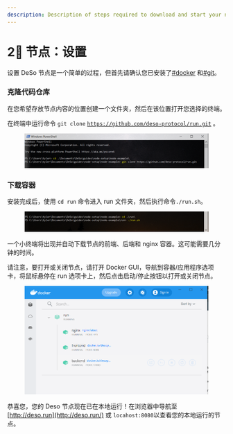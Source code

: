 ```yaml
---
description: Description of steps required to download and start your node
---
```


# 2⃣ 节点：设置

设置 DeSo 节点是一个简单的过程，但首先请确认您已安装了[#docker](requirements.md#docker "mention") 和[#git](requirements.md#git "mention")。

### 克隆代码仓库

在您希望存放节点内容的位置创建一个文件夹，然后在该位置打开您选择的终端。

在终端中运行命令 `git clone` [`https://github.com/deso-protocol/run.git`](https://github.com/deso-protocol/run.git) 。

<figure><img src="../../.gitbook/assets/image (13).png" alt=""><figcaption></figcaption></figure>

### 下载容器

安装完成后，使用 `cd run` 命令进入 run 文件夹，然后执行命令`./run.sh`。

<figure><img src="../../.gitbook/assets/image (12) (1).png" alt=""><figcaption></figcaption></figure>

一个小终端将出现并自动下载节点的前端、后端和 nginx 容器。这可能需要几分钟的时间。

请注意，要打开或关闭节点，请打开 Docker GUI，导航到容器/应用程序选项卡，将鼠标悬停在 run 选项卡上，然后点击启动/停止按钮以打开或关闭节点。

<figure><img src="../../.gitbook/assets/image (3) (1).png" alt=""><figcaption></figcaption></figure>

恭喜您，您的 Deso 节点现在已在本地运行！在浏览器中导航至 [http://deso.run](http://deso.run/) 或 `locahost:8080`以查看您的本地运行的节点。
